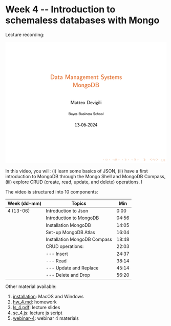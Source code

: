 # Week 4 -- Introduction to schemaless databases with Mongo

Lecture recording:

[![Week 4](img/lecture4.png)](https://cityuni-my.sharepoint.com/:v:/r/personal/matteo_devigili_2_city_ac_uk/Documents/smm695/Week%204.mov?csf=1&web=1&e=Lyc0BH)

In this video, you will: (i) learn some basics of JSON, (ii) have a first
introduction to MongoDB through the Mongo Shell and MongoDB Compass, (iii)
explore CRUD (create, read, update, and delete) operations. I

The video is structured into 10 components:

| Week (dd-mm) | Topics                       | Min   |
| ------------ | ---------------------------- | ----- |
| 4 (13-06)    | Introduction to Json         | 0:00  |
|              | Introduction to MongoDB      | 04:56 |
|              | Installation MongoDB         | 14:05 |
|              | Set-up MongoDB Atlas         | 16:04 |
|              | Installation MongoDB Compass | 18:48 |
|              | CRUD operations:             | 22:03 |
|              | --- Insert                   | 24:37 |
|              | --- Read                     | 38:14 |
|              | --- Update and Replace       | 45:14 |
|              | --- Delete and Drop          | 56:20 |

Other material available:

1. [installation](https://mattdevigili.github.io/dms-smm695/week-4/installation/): MacOS and Windows
1. [hw_4.md](https://mattdevigili.github.io/dms-smm695/week-4/hw_4.html): homework
1. [ls_4.pdf](https://github.com/mattDevigili/dms-smm695/blob/master/week-4/ls_4.pdf): lecture slides
1. [sc_4.js](https://github.com/mattDevigili/dms-smm695/blob/master/week-4/sc_4.js): lecture js script
1. [webinar-4](https://mattdevigili.github.io/dms-smm695/week-4/webinar-4/): webinar 4 materials
